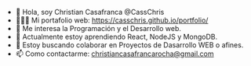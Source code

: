 - 👋 Hola, soy Christian Casafranca @CassChris 
- 👨🏾‍💻 Mi portafolio web: https://casschris.github.io/portfolio/
- 👀 Me interesa la Programación y el Desarrollo web.
- 🌱 Actualmente estoy aprendiendo React, NodeJS y MongoDB.
- 💞️ Estoy buscando colaborar en Proyectos de Dasarrollo WEB o afines.
- 📫 Como contactarme: christiancasafrancarocha@gmail.com

<!---
CassChris/CassChris is a ✨ special ✨ repository because its `README.md` (this file) appears on your GitHub profile.
You can click the Preview link to take a look at your changes.
--->

